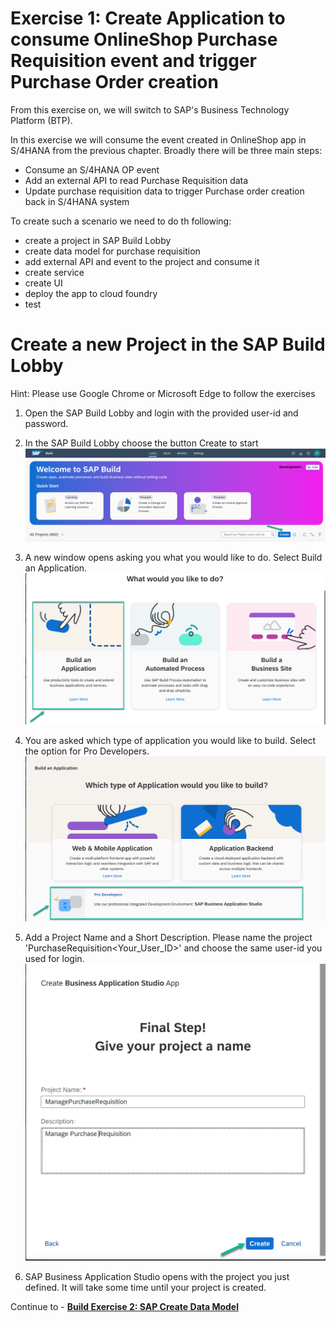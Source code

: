 # Exercise 1: Create Application to consume OnlineShop Purchase Requisition event and trigger Purchase Order creation

From this exercise on, we will switch to SAP's Business Technology Platform (BTP).

In this exercise we will consume the event created in OnlineShop app in S/4HANA from the previous chapter. Broadly there will be three main steps:
- Consume an S/4HANA OP event
- Add an external API to read Purchase Requisition data
- Update purchase requisition data to trigger Purchase order creation back in S/4HANA system

To create such a scenario we need to do th following:
- create a project in SAP Build Lobby
- create data model for purchase requisition
- add external API and event to the project and consume it
- create service
- create UI
- deploy the app to cloud foundry
- test

# Create a new Project in the SAP Build Lobby
Hint: Please use Google Chrome or Microsoft Edge to follow the exercises

1. Open the SAP Build Lobby and login with the provided user-id and password.

2. In the SAP Build Lobby choose the button Create to start
![](images/Build_001.png)

3. A new window opens asking you what you would like to do. Select Build an Application.
![](images/Build_002.png)

4. You are asked which type of application you would like to build. Select the option for Pro Developers.
![](images/Build_003.png)

5. Add a Project Name and a Short Description. Please name the project 'PurchaseRequisition<Your_User_ID>' and choose the same user-id you used for login.
![](images/Build_004.png)
6. SAP Business Application Studio opens with the project you just defined. It will take some time until your project is created.
   

Continue to - **[Build Exercise 2: SAP Create Data Model](../../../buildcode/exercises/ex2/README.md)**


